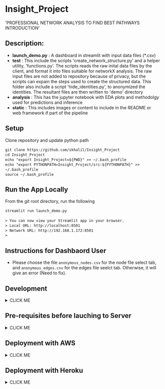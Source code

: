 # Insight_Project
'PROFESSIONAL NETWORK ANALYSIS TO FIND BEST PATHWAYS INTRODUCTION'

## Description:
- **launch_demo.py** : A dashboard in streamlit with input data files (*.csv)
- **test** : This include the scripts 'create_network_structure.py' and a helper utility, 'functions.py'. The scripts reads the raw inital data files by the client, and format it into files suitable for networkX analysis. The raw input files are not added to repository because of privacy, but the scripts can expain the steps used to create the structured data. This folder also include a script 'hide_identities.py', to anonymized the identities. The resultant files are then written to 'demo' directory 
- **analysis** : This has the jupyter notebook with EDA plots and methodolgy used for predictions and inference 
- **static** : This includes images or content to include in the README or web framework if part of the pipeline

## Setup
Clone repository and update python path
``` 
git clone https://github.com/skhalil/Insight_Project
cd Insight_Project
echo "export Insight_Project=${PWD}" >> ~/.bash_profile
echo "export PYTHONPATH=Insight_Project/src:${PYTHONPATH}" >> ~/.bash_profile
source ~/.bash_profile
```

## Run the App Locally
From the git root directory, run the following
```
streamlit run launch_demo.py

> You can now view your Streamlit app in your browser.
> Local URL: http://localhost:8501
> Network URL: http://192.168.1.172:8501
>
```

## Instructions for Dashbaord User
- Please choose the file `anonymous_nodes.csv` for the node file select tab, and `anonymous_edges.csv` for the edges file seelct tab. Otherwise, it will give an error (Need to fix). 


## Development
<details><summary>CLICK ME</summary>
<p>

Optional:
Create new development branch for test development
```
git checkout -b <branch_name>
```

### Add Remote and Verify it!
```
git remote add origin https://github.com/skhalil/Insight_Project
git remote -v  
> origin	https://github.com/skhalil/Insight_Project (fetch)
> origin	https://github.com/skhalil/Insight_Project (push)
```

### Commit
```
cd Insight_Project
git status
git add <DIR/FILE>
git commit -m <"comment">
git push origin <branch_name>
```
### Merge to master (In case you develop on another branch)
```
git branch
> master
> * test_Jun18

git checkout master
git branch
> * master
> test_Jun18

git merge test_Jun18
```
</p>
</details>

## Pre-requisites before lauching to Server

<details><summary>CLICK ME</summary>
<p>
- List all packages and software needed to build the environment

### Dependencies
- Use `pipreqs` to fetch the dependencies `requirements.txt`, rather than adding manually.
```
pip install pipreqs
cd ../
> /Users/skhalil/Desktop/Analysis/DataCleaningRebel
pipreqs Insight_Project
```
The file looks like as
```
Faker==4.1.0
matplotlib==3.1.1
numpy==1.16.4
pandas==0.23.4
networkx==2.4
streamlit==0.60.0
```
### Build Environment
- Build scripts can include shell scripts or python `setup.py` files
```
mkdir -p ~/.streamlit/

echo "\
[general]\n\
email = \"your-email@domain.com\"\n\
" > ~/.streamlit/credentials.toml

echo "\
[server]\n\
headless = true\n\
enableCORS=false\n\
port = $PORT\n\
" > ~/.streamlit/config.toml
```
- In case if you like to deploy with Heroku, here is another requirement. Create a file called Procfile and commit all to yout github repo
```
web: sh setup.sh && streamlit run launch_demo.py
```
</p>
</details>


## Deployment with AWS

<details><summary>CLICK ME</summary>
<p>

A good set of instructions can be found[here](https://towardsdatascience.com/how-to-deploy-a-streamlit-app-using-an-amazon-free-ec2-instance-416a41f69dc3)
### Login
```
ssh -i "streamlit.pem" ubuntu@ec2-34-208-240-95.us-west-2.compute.amazonaws.com
> (base) PHSX-CMS:AWS skhalil$ pwd
> /Users/skhalil/Desktop/Analysis/DataScience_Doc/AWS
```

### Setup the basic environment
- Once you login to your remote AWS instance, prepare the environment by installing miniconda and any dependencies
```
sudo apt-get update
wget https://repo.continuum.io/miniconda/Miniconda3-latest-Linux-x86_64.sh -O ~/miniconda.shbash 
~/miniconda.sh -b -p ~/miniconda
echo "PATH=$PATH:$HOME/miniconda/bin" >> ~/.bashrc
source ~/.bashrc
```
### Clone your github repo, and install any other dependencies

```
git clone https://github.com/skhalil/Insight_Project
cd Insight_Project
pip install -r requirements.txt 
pip install scipy # some how this was not caught in requirements.txt
```
### Lauch the app 
```
streamlit run launch_demo.py
> You can now view your Streamlit app in your browser.

> Network URL: http://172.31.6.90:8501
> External URL: http://34.208.240.95:8501
>
```
At this point, the script `launch_demo.py` should be running on external url.

### Run the session in background
- In order to keep running the session in background, even when you logged off, install TMUX
- Stop the app `Ctrl+C` and install TMUX
```
tmux attach -t StreamSession
```
- Start a new tmux session
```
tmux new -s StreamSession
streamlit run launch_demo.py
```
- To leave the shell

`Ctrl+B` and then `D`

- To reattach to same session
```
tmux attach -t StreamSession
```

### Install nginx

```
ubuntu@ip-172-31-6-90:~/Insight_Project$ cd ..
ubuntu@ip-172-31-6-90:~$ ls -rlt
total 86796
-rw-rw-r--  1 ubuntu ubuntu 88867207 Jun 16 20:05 miniconda.sh
drwxrwxr-x 15 ubuntu ubuntu     4096 Jun 21 17:52 miniconda
drwxrwxr-x  6 ubuntu ubuntu     4096 Jun 21 18:08 Insight_Project


ubuntu@ip-172-31-6-90:~$ sudo apt-get install nginx
ubuntu@ip-172-31-6-90:~$ ls /etc/nginx/sites-enabled/default 
> /etc/nginx/sites-enabled/default
ubuntu@ip-172-31-6-90:~$ sudo rm /etc/nginx/sites-enabled/default
ubuntu@ip-172-31-6-90:~$ sudo vi /etc/nginx/sites-available/flask-project.conf
ubuntu@ip-172-31-6-90:~$ sudo ln -s /etc/nginx/sites-available/flask-project.conf /etc/nginx/sites-enabled/
ubuntu@ip-172-31-6-90:~$ ls /etc/nginx/sites-enabled/
> flask-project.conf
ubuntu@ip-172-31-6-90:~$ sudo systemctl stop  nginx
ubuntu@ip-172-31-6-90:~$ sudo systemctl start  nginx
ubuntu@ip-172-31-6-90:~$ sudo systemctl enable nginx
Synchronizing state of nginx.service with SysV service script with /lib/systemd/systemd-sysv-install.
Executing: /lib/systemd/systemd-sysv-install enable nginx
ubuntu@ip-172-31-6-90:~$ curl http://localhost
> <!doctype html><html l....</html>ubuntu@ip-172-31-6-90:~$ 
```
- The file `/etc/nginx/sites-enabled/flask-project.conf` looks like
```
server {
listen 80;
listen [::]:80;

location / {
proxy_set_header Host              $host;
proxy_set_header X-Real-IP         $remote_addr;
proxy_set_header X-Forwarded-For   $proxy_add_x_forwarded_for;
proxy_set_header X-Forwarded-Proto $scheme;
proxy_set_header Host              $http_host;
#proxy_pass http://localhost:8501;
proxy_pass http://127.0.0.1:8501/;
proxy_http_version 1.1;
proxy_set_header Upgrade $http_upgrade;
proxy_set_header Connection "upgrade";
proxy_read_timeout 86400;
}
}

```

### Run with your domain
- We like to map the external url to a domain such as `www.DataScienceClub.me`


#### Map the ip address with your domain
- Read the instructions.
![DataScienceClub.me](/images/NameCheap_AdvancedDNS.png)
Instructions: ![namecheap](https://www.namecheap.com/support/knowledgebase/article.aspx/319/2237/how-can-i-set-up-an-a-address-record-for-my-domain)



#### Trouble Shooting
- In case you can't lauch your app in browser, make sure port `8051` (in my case) is available. If another session is already in progress, then kill it (`kill -9 <JOB_NUMBER>`).
```
ps aux | grep streamlit
```

- Check the log files
```
sudo cat /var/log/nginx/access.log

> 99.109.56.32 - - [21/Jun/2020:18:43:22 +0000] "GET /healthz HTTP/1.1" 304 0 "http://34.208.240.95/" "Mozilla/5.0 (Macintosh; Intel Mac OS X 10.13; rv:77.0) Gecko/20100101 Firefox/77.0"
```
At this point, check (Network & Security) in your aws account

- Check the error
```
sudo cat /var/log/nginx/error.log

> 2020/06/21 18:41:33 [error] 14373#14373: *8 connect() failed (111: Connection refused) while connecting to upstream, client: 99.109.56.32, server: , request: "GET /healthz HTTP/1.1", upstream: "http://127.0.0.1:8501/healthz", host: "34.208.240.95", referrer: "http://34.208.240.95/"
```
- Go to the main project directory and create `config.toml` file
```
source setup.sh
ls ~/.streamlit/config.toml
vi ~/.streamlit/config.toml
```
```
[server]
headless = true
enableCORS=false
port = 8501
```
- Check again the nginx settings, which happened to be the cause in my case

</p>
</details>

## Deployment with Heroku

<details><summary>CLICK ME</summary>
<p>

- Start with the following blogs:

-1- https://gilberttanner.com/blog/deploying-your-streamlit-dashboard-with-heroku

-2- https://towardsdatascience.com/from-streamlit-to-heroku-62a655b7319

-3- https://medium.com/@gitaumoses4/deploying-a-flask-application-on-heroku-e509e5c76524

-4- https://help.dreamhost.com/hc/en-us/articles/115000695551-Installing-and-using-virtualenv-with-Python-3


### Virtual Env
In your conda enviroment or base, first make sure python3 is up to date, and then lauch the virtual environment
```
python3 -m pip install --upgrade pip
pip3 install virtualenv
which virtualenv
which python3
virtualenv -p /Users/skhalil/miniconda2/envs/python37/bin/python3 venv
source venv/bin/activate
```
### Check if app is working
```
streamlit run launch_demo.py
```

- I have to edit the requirements.txt file as otherwise the app was complaining about `scipy` library. So my `requirements.txt` file looks like
```
pandas==0.23.4
numpy==1.16.4
scipy==1.5.0
streamlit==0.60.0
matplotlib==3.1.1
networkx==2.4
Faker==4.1.0
```

### Login to Heroku and create a new repo in Heroku
```
heroku login
heroku create
> Creating app... done, ⬢ ancient-cove-13711
> https://ancient-cove-13711.herokuapp.com/ | https://git.heroku.com/ancient-cove-13711.git
```
### Add the remote and push everything
```
(venv) (python37) PHSX-CMS:Insight_Project skhalil$ heroku git:remote -a ancient-cove-13711
set git remote heroku to https://git.heroku.com/ancient-cove-13711.git

(venv) (python37) PHSX-CMS:Insight_Project skhalil$ git remote -v
heroku    https://git.heroku.com/ancient-cove-13711.git (fetch)
heroku    https://git.heroku.com/ancient-cove-13711.git (push)
origin    https://github.com/skhalil/Insight_Project (fetch)
origin    https://github.com/skhalil/Insight_Project (push)
(venv) (python37) PHSX-CMS:Insight_Project skhalil$ git add .
(venv) (python37) PHSX-CMS:Insight_Project skhalil$ git commit -m "some message"
(venv) (python37) PHSX-CMS:Insight_Project skhalil$ git push heroku master
> Counting objects: 79, done.
> Delta compression using up to 8 threads.
> Compressing objects: 100% (75/75), done.
> Writing objects: 100% (79/79), 1.12 MiB | 1.07 MiB/s, done.
> Total 79 (delta 28), reused 0 (delta 0)
> remote: Compressing source files... done.
> remote: Building source:

```
### Add the domain
- You need to add your credit card information to activate the Heroku account before adding the domain
```
(venv) (python37) PHSX-CMS:Insight_Project skhalil$ heroku domains:add networkrebel.me 
Configure your app's DNS provider to point to the DNS Target corrugated-aardwolf-me1kf9j8yhfnkprywj785qv4.herokudns.com.
For help, see https://devcenter.heroku.com/articles/custom-domains

The domain networkrebel.me has been enqueued for addition
Run heroku domains:wait 'networkrebel.me' to wait for completion
Adding networkrebel.me to ⬢ ancient-cove-13711... done

(venv) (python37) PHSX-CMS:Insight_Project skhalil$ heroku domains --app ancient-cove-13711
=== ancient-cove-13711 Heroku Domain
ancient-cove-13711.herokuapp.com

=== ancient-cove-13711 Custom Domains
Domain Name     DNS Record Type DNS Target                                                 
networkrebel.me ALIAS or ANAME  corrugated-aardwolf-me1kf9j8yhfnkprywj785qv4.herokudns.com 
```

- Now comes the tough part to map the DNS to target domain on namecheap Advanced DNS settings. After that one should be good to go with the it. Note, this method is very different than from adding the target record for AWS.

-5- https://towardsdatascience.com/how-to-deploy-your-website-to-a-custom-domain-8cb23063c1ff

</p>
</details>











